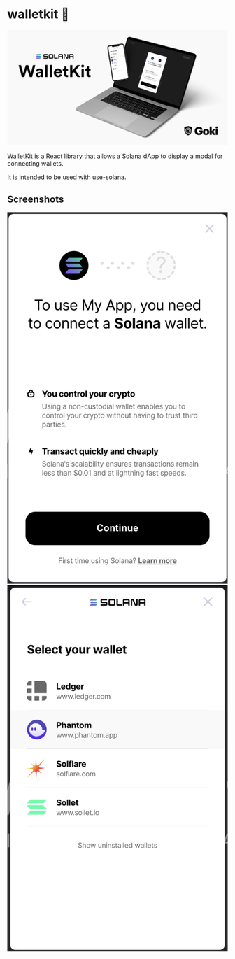 # walletkit 🔑

![Banner](/images/banner.png)

WalletKit is a React library that allows a Solana dApp to display a modal for connecting wallets.

It is intended to be used with [use-solana](https://github.com/saber-hq/saber-common/tree/master/packages/use-solana).

## Screenshots

![Intro](/images/wallet-intro.png)
![Select](/images/wallet-select.png)
